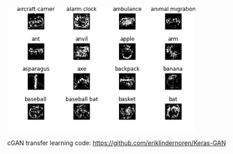 ![GIF of learning process](Final1.gif)

cGAN transfer learning code:
https://github.com/eriklindernoren/Keras-GAN
